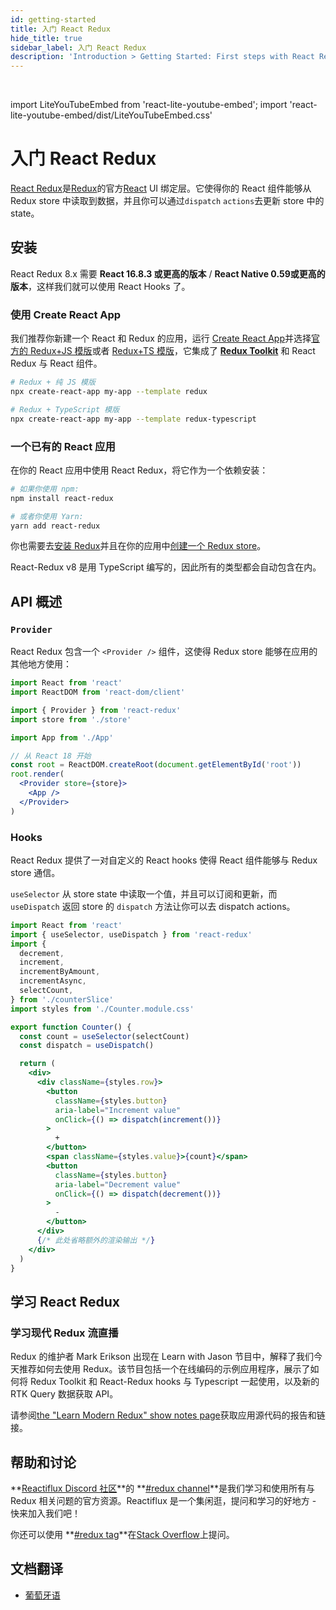 ```yaml
---
id: getting-started
title: 入门 React Redux
hide_title: true
sidebar_label: 入门 React Redux
description: 'Introduction > Getting Started: First steps with React Redux'
---
```


&nbsp;

import LiteYouTubeEmbed from 'react-lite-youtube-embed';
import 'react-lite-youtube-embed/dist/LiteYouTubeEmbed.css'

# 入门 React Redux

[React Redux](https://github.com/reduxjs/react-redux)是[Redux](https://redux.js.org/)的官方[React](https://reactjs.org/) UI 绑定层。它使得你的 React 组件能够从 Redux store 中读取到数据，并且你可以通过`dispatch` `actions`去更新 store 中的 state。

## 安装

React Redux 8.x 需要 **React 16.8.3 或更高的版本** / **React Native 0.59或更高的版本**，这样我们就可以使用 React Hooks 了。

### 使用 Create React App

我们推荐你新建一个 React 和 Redux 的应用，运行 [Create React App](https://github.com/facebook/create-react-app)并选择[官方的 Redux+JS 模版](https://github.com/reduxjs/cra-template-redux)或者 [Redux+TS 模版](https://github.com/reduxjs/cra-template-redux-typescript)，它集成了 **[Redux Toolkit](https://redux-toolkit.js.org/)** 和 React Redux 与 React 组件。

```bash
# Redux + 纯 JS 模版
npx create-react-app my-app --template redux

# Redux + TypeScript 模版
npx create-react-app my-app --template redux-typescript
```

### 一个已有的 React 应用

在你的 React 应用中使用 React Redux，将它作为一个依赖安装：

```bash
# 如果你使用 npm:
npm install react-redux

# 或者你使用 Yarn:
yarn add react-redux
```

你也需要去[安装 Redux](https://redux.js.org/introduction/installation)并且在你的应用中[创建一个 Redux store](https://redux.js.org/recipes/configuring-your-store/)。

React-Redux v8 是用 TypeScript 编写的，因此所有的类型都会自动包含在内。

## API 概述

### `Provider`

React Redux 包含一个 `<Provider />` 组件，这使得 Redux store 能够在应用的其他地方使用：

```jsx
import React from 'react'
import ReactDOM from 'react-dom/client'

import { Provider } from 'react-redux'
import store from './store'

import App from './App'

// 从 React 18 开始
const root = ReactDOM.createRoot(document.getElementById('root'))
root.render(
  <Provider store={store}>
    <App />
  </Provider>
)
```

### Hooks

React Redux 提供了一对自定义的 React hooks 使得 React 组件能够与 Redux store 通信。

`useSelector` 从 store state 中读取一个值，并且可以订阅和更新，而 `useDispatch` 返回 store 的 `dispatch` 方法让你可以去 dispatch actions。

```jsx
import React from 'react'
import { useSelector, useDispatch } from 'react-redux'
import {
  decrement,
  increment,
  incrementByAmount,
  incrementAsync,
  selectCount,
} from './counterSlice'
import styles from './Counter.module.css'

export function Counter() {
  const count = useSelector(selectCount)
  const dispatch = useDispatch()

  return (
    <div>
      <div className={styles.row}>
        <button
          className={styles.button}
          aria-label="Increment value"
          onClick={() => dispatch(increment())}
        >
          +
        </button>
        <span className={styles.value}>{count}</span>
        <button
          className={styles.button}
          aria-label="Decrement value"
          onClick={() => dispatch(decrement())}
        >
          -
        </button>
      </div>
      {/* 此处省略额外的渲染输出 */}
    </div>
  )
}
```

## 学习 React Redux

### 学习现代 Redux 流直播

Redux 的维护者 Mark Erikson 出现在 Learn with Jason 节目中，解释了我们今天推荐如何去使用 Redux。该节目包括一个在线编码的示例应用程序，展示了如何将 Redux Toolkit 和 React-Redux hooks 与 Typescript 一起使用，以及新的 RTK Query 数据获取 API。

请参阅[the "Learn Modern Redux" show notes page](https://www.learnwithjason.dev/let-s-learn-modern-redux)获取应用源代码的报告和链接。

<LiteYouTubeEmbed 
    id="9zySeP5vH9c"
    title="Learn Modern Redux - Redux Toolkit，React-Redux Hooks，and RTK Query"
/>

## 帮助和讨论

**[Reactiflux Discord 社区](http://www.reactiflux.com)**的 **[#redux channel](https://discord.gg/0ZcbPKXt5bZ6au5t)**是我们学习和使用所有与 Redux 相关问题的官方资源。Reactiflux 是一个集闲逛，提问和学习的好地方 - 快来加入我们吧！

你还可以使用 **[#redux tag](https://stackoverflow.com/questions/tagged/redux)**在[Stack Overflow](https://stackoverflow.com)上提问。

## 文档翻译

- [葡萄牙语](https://fernandobelotto.github.io/react-redux)
